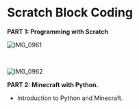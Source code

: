 # Scratch Block Coding

**PART 1: Programming with Scratch** 

![IMG_0961](https://github.com/ions29/cpp-reading-material/assets/127531384/50cf74c1-989d-42bd-96c3-97f1323f1ef9)


<br/>

![IMG_0962](https://github.com/ions29/cpp-reading-material/assets/127531384/c819af00-0527-4f5d-823f-b7dab9942f3f)


**PART 2: Minecraft with Python.**

* Introduction to Python and Minecraft.
 
